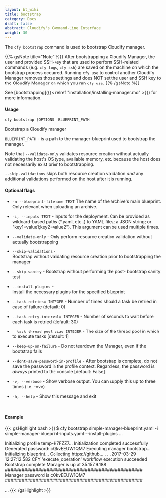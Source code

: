 ```yaml
---
layout: bt_wiki
title: bootstrap
category: Docs
draft: false
abstract: Cloudify's Command-Line Interface
weight: 30
---
```


The `cfy bootstrap` command is used to bootstrap Cloudify manager.

{{% gsNote title="Note" %}}
After bootstrapping a Cloudify Manager, the user and provided SSH-key that are used to perform SSH-related commands (e.g. `cfy logs`, `cfy ssh`) are saved on the machine on which the bootstrap process occurred. Running `cfy use` to control another Cloudify Manager removes those settings and does NOT set the user and SSH key to the Cloudify Manager on which you ran `cfy use`.
{{% /gsNote %}}

See [bootstrapping]({{< relref "installation/installing-manager.md" >}}) for more information.


#### Usage 
`cfy bootstrap [OPTIONS] BLUEPRINT_PATH`

Bootstrap a Cloudify manager

`BLUEPRINT_PATH` -      is a path to the manager-blueprint used to bootstrap the
                        manager.

Note that `--validate-only` validates resource creation without
actually validating the host's OS type, available memory, etc. because the
host does not necessarily exist prior to bootstrapping.

`--skip-validations` skips both resource creation
validation *and* any additional validations performed on the host after it is running.

#### Optional flags

*  `-n --blueprint-filename TEXT`     The name of the archive's main blueprint. Only relevant when uploading an archive. 

*  `-i, --inputs TEXT` -
                        Inputs for the deployment. Can be provided as
                        wildcard-based paths (*.yaml, etc..) to YAML files; a
                        JSON string; or "key1=value1;key2=value2"). This
                        argument can be used multiple times.
*  `--validate-only` -  Only perform resource creation validation
                        without actually bootstrapping
*  `--skip-validations` -  
                        Bootstrap without validating resource
                        creation prior to bootstrapping the manager
*  `--skip-sanity` -    Bootstrap without performing the post-
                        bootstrap sanity test
*  `--install-plugins` -    
                        Install the necessary plugins for the specified blueprint
*  `--task-retries= INTEGER` -
                        Number of times should a task be retried in case of
                        failure (default: 0)
*  `--task-retry-interval= INTEGER` -
                        Number of seconds to wait before each task is retried
                        (default: 30)
*  `--task-thread-pool-size INTEGER` -
                        The size of the thread pool in which to execute tasks
                        [default: 1]
*  `--keep-up-on-failure` - 
                        Do not teardown the Manager, even if the bootstrap fails
*  `--dont-save-password-in-profile` -
                                  After bootstrap is complete, do not save
                                  the password in the profile context.
                                  Regardless, the password is *always*
                                  printed to the console [default: False]
*  `-v, --verbose` -    Show verbose output. You can supply this up
                        to three times (i.e. -vvv)
*  `-h, --help` -       Show this message and exit


&nbsp;
#### Example

{{< gsHighlight  bash  >}}
$ cfy bootstrap simple-manager-blueprint.yaml -i simple-manager-blueprint-inputs.yaml --install-plugins
...

Initializing profile temp-H7FZZ7...
Initialization completed successfully
Generated password: cQkvEEUW1QM7
Executing manager bootstrap...
Initializing blueprint...
Collecting https://github...
.
.
.
2017-03-29 12:27:12.582  CFY <manager> 'execute_operation' workflow execution succeeded
Bootstrap complete
Manager is up at 35.157.9.188
##################################################
Manager password is cQkvEEUW1QM7
##################################################

...
{{< /gsHighlight >}}

